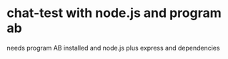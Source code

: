 
# chat-test with node.js and program ab

needs program AB installed
and node.js plus express and dependencies

